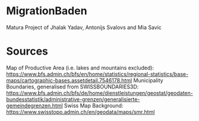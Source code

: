 # MigrationBaden
Matura Project of Jhalak Yadav, Antonijs Svalovs and Mia Savic

# Sources
Map of Productive Area (i.e. lakes and mountains excluded):
https://www.bfs.admin.ch/bfs/en/home/statistics/regional-statistics/base-maps/cartographic-bases.assetdetail.7546178.html
Municipality Boundaries, generalised from SWISSBOUNDARIES3D:
https://www.bfs.admin.ch/bfs/de/home/dienstleistungen/geostat/geodaten-bundesstatistik/administrative-grenzen/generalisierte-gemeindegrenzen.html
Swiss Map Background:
https://www.swisstopo.admin.ch/en/geodata/maps/smr.html

